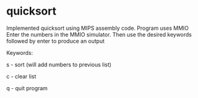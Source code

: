 # quicksort
Implemented quicksort using MIPS assembly code. Program uses MMIO 
Enter the numbers in the MMIO simulator. Then use the desired keywords followed by enter to produce an output 

Keywords: 

s - sort (will add numbers to previous list) 

c - clear list 

q - quit program 
